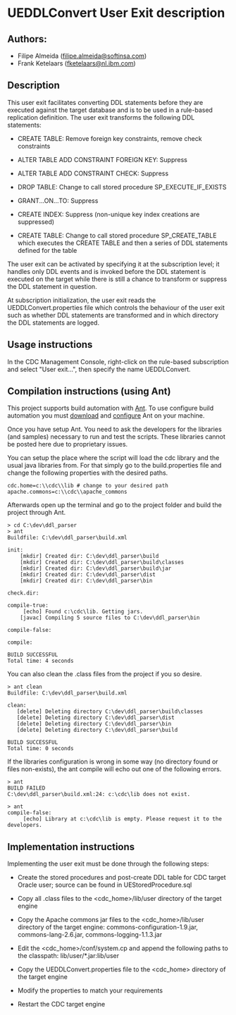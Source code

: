 
# UEDDLConvert User Exit description

## Authors:
 - Filipe Almeida (filipe.almeida@softinsa.com)
 - Frank Ketelaars (fketelaars@nl.ibm.com)

## Description
This user exit facilitates converting DDL statements before they are executed against the target database and is to be used in a rule-based replication definition. The user exit transforms the following DDL statements:

- CREATE TABLE: Remove foreign key constraints, remove check constraints

- ALTER TABLE ADD CONSTRAINT FOREIGN KEY: Suppress

- ALTER TABLE ADD CONSTRAINT CHECK: Suppress

- DROP TABLE: Change to call stored procedure SP_EXECUTE_IF_EXISTS

- GRANT...ON...TO: Suppress

- CREATE INDEX: Suppress (non-unique key index creations are suppressed)

- CREATE TABLE: Change to call stored procedure SP_CREATE_TABLE which executes the CREATE TABLE and then a series of DDL statements defined for the table

The user exit can be activated by specifying it at the subscription level; it handles only DDL events and is
invoked before the DDL statement is executed on the target while there is still a chance to transform or suppress
the DDL statement in question.

At subscription initialization, the user exit reads the UEDDLConvert.properties file which controls the behaviour of
the user exit such as whether DDL statements are transformed and in which directory the DDL statements are logged.

## Usage instructions
In the CDC Management Console, right-click on the rule-based subscription and select "User exit...", then specify the name UEDDLConvert.

## Compilation instructions (using Ant)

This project supports build automation with [Ant](http://ant.apache.org/). To use configure build automation you must [download](http://ant.apache.org/bindownload.cgi) and [configure](http://ant.apache.org/manual/index.html) Ant on your machine.

Once you have setup Ant. You need to ask the developers for the libraries (and samples) necessary to run and test the scripts. These libraries cannot be posted here due to proprietary issues.

You can setup the place where the script will load the cdc library and the usual java libraries from. For that simply go to the build.properties file and change the following properties with the desired paths.

```
cdc.home=c:\\cdc\\lib # change to your desired path
apache.commons=c:\\cdc\\apache_commons
```
Afterwards open up the terminal and go to the project folder and build the project through Ant.

```terminal
> cd C:\dev\ddl_parser
> ant
Buildfile: C:\dev\ddl_parser\build.xml

init:
    [mkdir] Created dir: C:\dev\ddl_parser\build
    [mkdir] Created dir: C:\dev\ddl_parser\build\classes
    [mkdir] Created dir: C:\dev\ddl_parser\build\jar
    [mkdir] Created dir: C:\dev\ddl_parser\dist
    [mkdir] Created dir: C:\dev\ddl_parser\bin

check.dir:

compile-true:
     [echo] Found c:\cdc\lib. Getting jars.
    [javac] Compiling 5 source files to C:\dev\ddl_parser\bin

compile-false:

compile:

BUILD SUCCESSFUL
Total time: 4 seconds
```

You can also clean the .class files from the project if you so desire.

```terminal
> ant clean
Buildfile: C:\dev\ddl_parser\build.xml

clean:
   [delete] Deleting directory C:\dev\ddl_parser\build\classes
   [delete] Deleting directory C:\dev\ddl_parser\dist
   [delete] Deleting directory C:\dev\ddl_parser\bin
   [delete] Deleting directory C:\dev\ddl_parser\build

BUILD SUCCESSFUL
Total time: 0 seconds
```

If the libraries configuration is wrong in some way (no directory found or files non-exists), the ant compile will echo out one of the following errors.

```terminal
> ant
BUILD FAILED
C:\dev\ddl_parser\build.xml:24: c:\cdc\lib does not exist.

> ant
compile-false:
     [echo] Library at c:\cdc\lib is empty. Please request it to the developers.
```

## Implementation instructions
Implementing the user exit must be done through the following steps:

- Create the stored procedures and post-create DDL table for CDC target Oracle user; source can be
  found in UEStoredProcedure.sql

- Copy all .class files to the <cdc_home>/lib/user directory of the target engine
- Copy the Apache commons jar files to the <cdc_home>/lib/user directory of the target engine: commons-configuration-1.9.jar, commons-lang-2.6.jar, commons-logging-1.1.3.jar
- Edit the <cdc_home>/conf/system.cp and append the following paths to the classpath: lib/user/*.jar:lib/user

- Copy the UEDDLConvert.properties file to the <cdc_home> directory of the target engine

- Modify the properties to match your requirements

- Restart the CDC target engine

